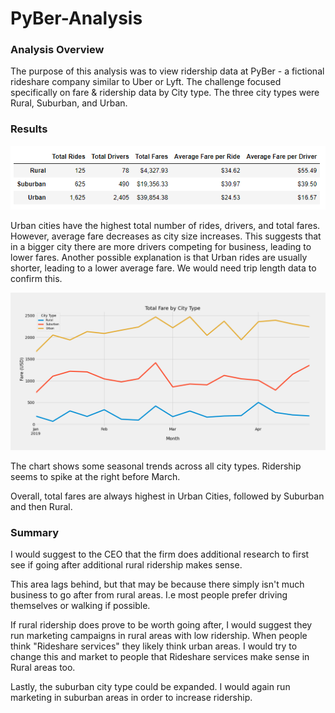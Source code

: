 # PyBer-Analysis


### Analysis Overview

The purpose of this analysis was to view ridership data at PyBer - a fictional rideshare company similar to Uber or Lyft. The challenge focused specifically on fare & ridership data by City type. The three city types were Rural, Suburban, and Urban. 

### Results

![Summary DF](https://raw.githubusercontent.com/tbrech4/PyBer-Analysis/main/Resources/SummaryDF.png)

Urban cities have the highest total number of rides, drivers, and total fares. However, average fare decreases as city size increases. This suggests that in a bigger city there are more drivers competing for business, leading to lower fares. Another possible explanation is that Urban rides are usually shorter, leading to a lower average fare. We would need trip length data to confirm this. 

![Final Chart](https://raw.githubusercontent.com/tbrech4/PyBer-Analysis/main/Resources/FinalFig.png)



The chart shows some seasonal trends across all city types. Ridership seems to spike at the right before March.

Overall, total fares are always highest in Urban Cities, followed by Suburban and then Rural.

### Summary

I would suggest to the CEO that the firm does additional research to first see if going after additional rural ridership makes sense. 

This area lags behind, but that may be because there simply isn't much business to go after from rural areas. I.e most people prefer driving themselves or walking if possible. 

If rural ridership does prove to be worth going after, I would suggest they run marketing campaigns in rural areas with low ridership. When people think "Rideshare services" they likely think urban areas. I would try to change this and market to people that Rideshare services make sense in Rural areas too. 

Lastly, the suburban city type could be expanded. I would again run marketing in suburban areas in order to increase ridership. 
